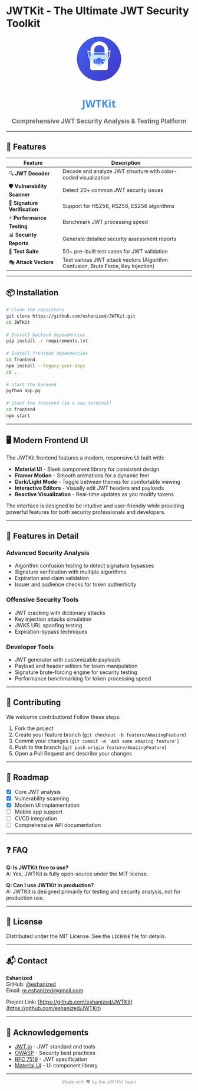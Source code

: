 # JWTKit - The Ultimate JWT Security Toolkit

<p align="center">
  <img src="frontend/public/logo.svg" alt="JWTKit Logo" width="120" />
  <h1 align="center" style="font-family: 'Segoe UI', Tahoma, Geneva, Verdana, sans-serif; color: #4A90E2;">JWTKit</h1>
  <p align="center" style="font-size: 1.2em; color: #666;">
    <strong>Comprehensive JWT Security Analysis & Testing Platform</strong>
  </p>
</p>

---

## 🚀 Features

| Feature | Description |
|---------|-------------|
| 🔍 **JWT Decoder** | Decode and analyze JWT structure with color-coded visualization |
| 🛡️ **Vulnerability Scanner** | Detect 20+ common JWT security issues |
| 🔐 **Signature Verification** | Support for HS256, RS256, ES256 algorithms |
| ⚡ **Performance Testing** | Benchmark JWT processing speed |
| 📊 **Security Reports** | Generate detailed security assessment reports |
| 🧪 **Test Suite** | 50+ pre-built test cases for JWT validation |
| 🎭 **Attack Vectors** | Test various JWT attack vectors (Algorithm Confusion, Brute Force, Key Injection) |

---

## 📦 Installation

```bash
# Clone the repository
git clone https://github.com/eshanized/JWTKit.git
cd JWTKit

# Install backend dependencies
pip install -r requirements.txt

# Install frontend dependencies
cd frontend
npm install --legacy-peer-deps
cd ..

# Start the backend
python app.py

# Start the frontend (in a new terminal)
cd frontend
npm start
```

---

## 🖥️ Modern Frontend UI

The JWTKit frontend features a modern, responsive UI built with:

- **Material UI** - Sleek component library for consistent design
- **Framer Motion** - Smooth animations for a dynamic feel
- **Dark/Light Mode** - Toggle between themes for comfortable viewing
- **Interactive Editors** - Visually edit JWT headers and payloads
- **Reactive Visualization** - Real-time updates as you modify tokens

The interface is designed to be intuitive and user-friendly while providing powerful features for both security professionals and developers.

---

## 🌟 Features in Detail

### Advanced Security Analysis
- Algorithm confusion testing to detect signature bypasses
- Signature verification with multiple algorithms
- Expiration and claim validation
- Issuer and audience checks for token authenticity

### Offensive Security Tools
- JWT cracking with dictionary attacks
- Key injection attacks simulation
- JWKS URL spoofing testing
- Expiration-bypass techniques

### Developer Tools
- JWT generator with customizable payloads
- Payload and header editors for token manipulation
- Signature brute-forcing engine for security testing
- Performance benchmarking for token processing speed

---

## 🤝 Contributing

We welcome contributions! Follow these steps:

1. Fork the project  
2. Create your feature branch (`git checkout -b feature/AmazingFeature`)  
3. Commit your changes (`git commit -m 'Add some amazing feature'`)  
4. Push to the branch (`git push origin feature/AmazingFeature`)  
5. Open a Pull Request and describe your changes

---

## 📅 Roadmap

- [x] Core JWT analysis  
- [x] Vulnerability scanning  
- [x] Modern UI implementation
- [ ] Mobile app support  
- [ ] CI/CD integration  
- [ ] Comprehensive API documentation  

---

## ❓ FAQ

**Q: Is JWTKit free to use?**  
A: Yes, JWTKit is fully open-source under the MIT license.

**Q: Can I use JWTKit in production?**  
A: JWTKit is designed primarily for testing and security analysis, not for production use.

---

## 📄 License

Distributed under the MIT License. See the `LICENSE` file for details.

---

## 📬 Contact

**Eshanized**  
GitHub: [@eshanized](https://github.com/eshanized)  
Email: m.eshanized@gmail.com  

Project Link: [https://github.com/eshanized/JWTKit](https://github.com/eshanized/JWTKit)

---

## 🙏 Acknowledgements

- [JWT.io](https://jwt.io) - JWT standard and tools  
- [OWASP](https://owasp.org) - Security best practices  
- [RFC 7519](https://tools.ietf.org/html/rfc7519) - JWT specification  
- [Material UI](https://mui.com/) - UI component library

---

<p align="center" style="font-size: 0.9em; color: #999;">
  Made with ❤️ by the JWTKit Team
</p>
